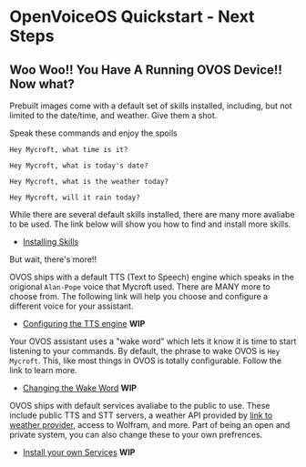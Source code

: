 # OpenVoiceOS Quickstart - Next Steps

## Woo Woo!! You Have A Running OVOS Device!! Now what?

Prebuilt images come with a default set of skills installed, including, but not limited to the date/time, and weather.  Give them a shot.

Speak these commands and enjoy the spoils

`Hey Mycroft, what time is it?`

`Hey Mycroft, what is today's date?`

`Hey Mycroft, what is the weather today?`

`Hey Mycroft, will it rain today?`

While there are several default skills installed, there are many more avaliabe to be used.  The link below will show you how to find and install more skills.

- [Installing Skills](#install_skills.md)

But wait, there's more!!

OVOS ships with a default TTS (Text to Speech) engine which speaks in the origional `Alan-Pope` voice that Mycroft used.  There are MANY more to choose from.  The following link will help you choose and configure a different voice for your assistant.

- [Configuring the TTS engine](#) **WIP**

Your OVOS assistant uses a "wake word" which lets it know it is time to start listening to your commands.  By default, the phrase to wake OVOS is `Hey Mycroft`.  This, like most things in OVOS is totally configurable.  Follow the link to learn more.

- [Changing the Wake Word](#) **WIP**

OVOS ships with default services avaliabe to the public to use.  These include public TTS and STT servers, a weather API provided by [link to weather provider](#), access to Wolfram, and more.  Part of being an open and private system, you can also change these to your own prefrences.

- [Install your own Services](#) **WIP**
